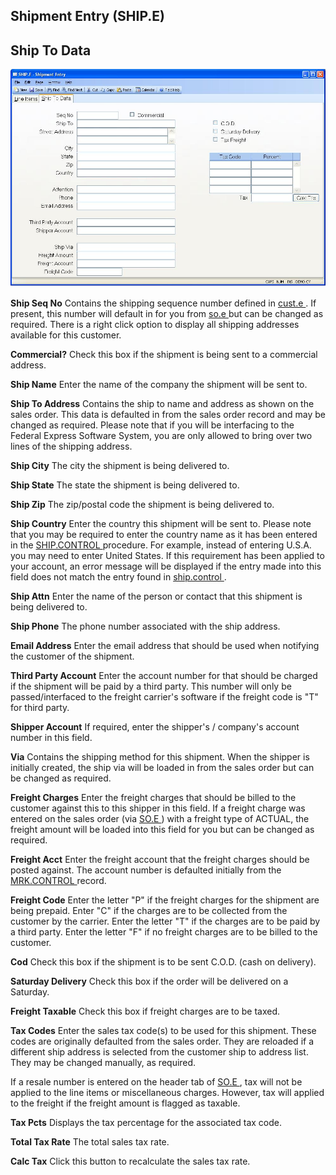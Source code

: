##  Shipment Entry (SHIP.E)

<PageHeader />

##  Ship To Data

![](./SHIP-E-2.jpg)

**Ship Seq No** Contains the shipping sequence number defined in [ cust.e ](../../../../AR-OVERVIEW/AR-ENTRY/CUST-E/README.md) . If present, this number will default in for you from [ so.e ](../../SO-E/README.md) but can be changed as required. There is a right click option to display all shipping addresses available for this customer.   
  
**Commercial?** Check this box if the shipment is being sent to a commercial
address.  
  
**Ship Name** Enter the name of the company the shipment will be sent to.  
  
**Ship To Address** Contains the ship to name and address as shown on the
sales order. This data is defaulted in from the sales order record and may be
changed as required. Please note that if you will be interfacing to the
Federal Express Software System, you are only allowed to bring over two lines
of the shipping address.  
  
**Ship City** The city the shipment is being delivered to.  
  
**Ship State** The state the shipment is being delivered to.  
  
**Ship Zip** The zip/postal code the shipment is being delivered to.  
  
**Ship Country** Enter the country this shipment will be sent to. Please note that you may be required to enter the country name as it has been entered in the [ SHIP.CONTROL ](../../SHIP-CONTROL/README.md) procedure. For example, instead of entering U.S.A. you may need to enter United States. If this requirement has been applied to your account, an error message will be displayed if the entry made into this field does not match the entry found in [ ship.control ](../../SHIP-CONTROL/README.md) .   
  
**Ship Attn** Enter the name of the person or contact that this shipment is
being delivered to.  
  
**Ship Phone** The phone number associated with the ship address.  
  
**Email Address** Enter the email address that should be used when notifying
the customer of the shipment.  
  
**Third Party Account** Enter the account number for that should be charged if
the shipment will be paid by a third party. This number will only be
passed/interfaced to the freight carrier's software if the freight code is "T"
for third party.  
  
**Shipper Account** If required, enter the shipper's / company's account
number in this field.  
  
**Via** Contains the shipping method for this shipment. When the shipper is
initially created, the ship via will be loaded in from the sales order but can
be changed as required.  
  
**Freight Charges** Enter the freight charges that should be billed to the customer against this to this shipper in this field. If a freight charge was entered on the sales order (via [ SO.E ](../../SO-E/README.md) ) with a freight type of ACTUAL, the freight amount will be loaded into this field for you but can be changed as required.   
  
**Freight Acct** Enter the freight account that the freight charges should be posted against. The account number is defaulted initially from the [ MRK.CONTROL ](../../MRK-CONTROL/README.md) record.   
  
**Freight Code** Enter the letter "P" if the freight charges for the shipment
are being prepaid. Enter "C" if the charges are to be collected from the
customer by the carrier. Enter the letter "T" if the charges are to be paid by
a third party. Enter the letter "F" if no freight charges are to be billed to
the customer.  
  
**Cod** Check this box if the shipment is to be sent C.O.D. (cash on
delivery).  
  
**Saturday Delivery** Check this box if the order will be delivered on a
Saturday.  
  
**Freight Taxable** Check this box if freight charges are to be taxed.  
  
**Tax Codes** Enter the sales tax code(s) to be used for this shipment. These
codes are originally defaulted from the sales order. They are reloaded if a
different ship address is selected from the customer ship to address list.
They may be changed manually, as required.  
  
If a resale number is entered on the header tab of [ SO.E ](../../SO-E/README.md) , tax will not be applied to the line items or miscellaneous charges. However, tax will applied to the freight if the freight amount is flagged as taxable.   
  
**Tax Pcts** Displays the tax percentage for the associated tax code.  
  
**Total Tax Rate** The total sales tax rate.  
  
**Calc Tax** Click this button to recalculate the sales tax rate.  
  
  
<badge text= "Version 8.10.57" vertical="middle" />

<PageFooter />